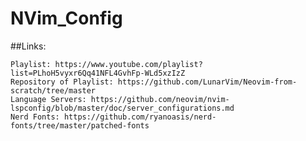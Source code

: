 # NVim_Config

##Links:

    Playlist: https://www.youtube.com/playlist?list=PLhoH5vyxr6Qq41NFL4GvhFp-WLd5xzIzZ
    Repository of Playlist: https://github.com/LunarVim/Neovim-from-scratch/tree/master
    Language Servers: https://github.com/neovim/nvim-lspconfig/blob/master/doc/server_configurations.md
    Nerd Fonts: https://github.com/ryanoasis/nerd-fonts/tree/master/patched-fonts
    
